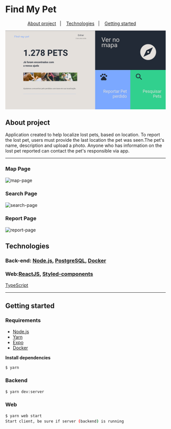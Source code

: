 # Find My Pet

<p align="center">
  <a href="#about-project">About project</a>&nbsp;&nbsp;&nbsp;|&nbsp;&nbsp;&nbsp;
  <a href="#technologies">Technologies</a>&nbsp;&nbsp;&nbsp;|&nbsp;&nbsp;&nbsp;
  <a href="#getting-started">Getting started</a>&nbsp;&nbsp;&nbsp;&nbsp;&nbsp;&nbsp;
</p>

  <img align="center" alt="map-page" width="560px" src="web/.github/home-find-my-pet.png" />
  
## About project

Application created to help localize lost pets, based on location. 
To report the lost pet, users must provide the last location the pet was seen.The pet's name, description and upload a photo.
Anyone who has information on the lost pet reported can contact the pet's responsible via app.

---

  ### Map Page
  <img align="center" alt="map-page" width="560px" src="https://media4.giphy.com/media/DlRwIxWpJSDHBX33t6/giphy.gif" />

  ### Search Page
  <img align="center" alt="search-page" width="560px" src="https://media1.giphy.com/media/hkZRb22CTD0PyolUFR/giphy.gif" />

  ### Report Page
  <img align="center" alt="report-page" width="560px" src="https://media3.giphy.com/media/0r4oVfLPxyVzZ7L7EZ/giphy.gif" />

## Technologies

### Back-end: [Node.js](https://nodejs.org/en/), [PostgreSQL](https://www.postgresql.org/), [Docker](https://www.docker.com/)
### Web:[ReactJS](https://reactjs.org/), [Styled-components](https://styled-components.com/)
[TypeScript](https://www.typescriptlang.org/)
 
---

## Getting started


### Requirements

- [Node.js](https://nodejs.org/en/)
- [Yarn](https://classic.yarnpkg.com/)
- [Expo](https://expo.io/)
- [Docker](https://www.docker.com/)

**Install dependencies**

```sh
$ yarn
```


### Backend

```sh
$ yarn dev:server
```

### Web

```sh
$ yarn web start
Start client, be sure if server (backend) is running
```
